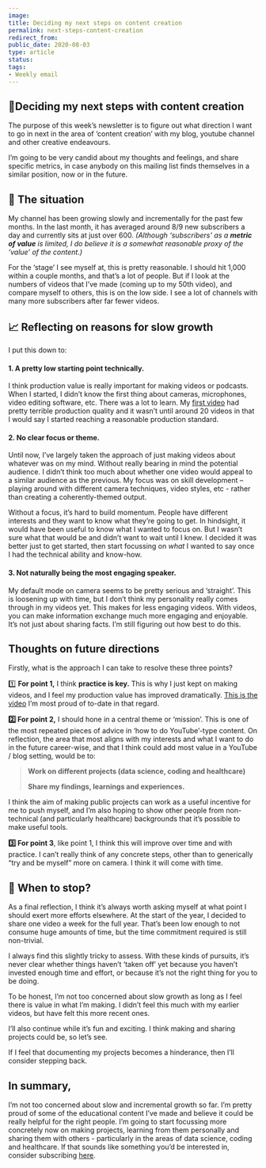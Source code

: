 ```yaml
---
image: 
title: Deciding my next steps on content creation
permalink: next-steps-content-creation
redirect_from: 
public_date: 2020-08-03
type: article
status: 
tags:
- Weekly email
---
```



## 👟Deciding my next steps with content creation

The purpose of this week’s newsletter is to figure out what direction I want to go in next in the area of ‘content creation’ with my blog, youtube channel and other creative endeavours.

I’m going to be very candid about my thoughts and feelings, and share specific metrics, in case anybody on this mailing list finds themselves in a similar position, now or in the future.

## **🌇 The situation**

My channel has been growing slowly and incrementally for the past few months. In the last month, it has averaged around 8/9 new subscribers a day and currently sits at just over 600. _(Although ‘subscribers’ as a **metric of value** is limited, I do believe it is a somewhat reasonable proxy of the ‘value’ of the content.)_

For the ‘stage’ I see myself at, this is pretty reasonable. I should hit 1,000 within a couple months, and that’s a lot of people. But if I look at the numbers of videos that I’ve made (coming up to my 50th video), and compare myself to others, this is on the low side. I see a lot of channels with many more subscribers after far fewer videos.

## **📈 Reflecting on reasons for slow growth**

I put this down to:

#### **1. A pretty low starting point technically**.

I think production value is really important for making videos or podcasts. When I started, I didn’t know the first thing about cameras, microphones, video editing software, etc. There was a lot to learn. My [first video](https://www.youtube.com/watch?v=qR621SdrPJQ&utm_source=chris-lovejoy&utm_medium=email) had pretty terrible production quality and it wasn’t until around 20 videos in that I would say I started reaching a reasonable production standard.

#### **2. No clear focus or theme.**

Until now, I’ve largely taken the approach of just making videos about whatever was on my mind. Without really bearing in mind the potential audience. I didn’t think too much about whether one video would appeal to a similar audience as the previous. My focus was on skill development – playing around with different camera techniques, video styles, etc - rather than creating a coherently-themed output.

Without a focus, it’s hard to build momentum. People have different interests and they want to know what they’re going to get. In hindsight, it would have been useful to know what I wanted to focus on. But I wasn’t sure what that would be and didn’t want to wait until I knew. I decided it was better just to get started, then start focussing on _what_ I wanted to say once I had the technical ability and know-how.

#### **3. Not naturally being the most engaging speaker.**

My default mode on camera seems to be pretty serious and ‘straight’. This is loosening up with time, but I don’t think my personality really comes through in my videos yet. This makes for less engaging videos. With videos, you can make information exchange much more engaging and enjoyable. It’s not just about sharing facts. I’m still figuring out how best to do this.

## **Thoughts on future directions**

Firstly, what is the approach I can take to resolve these three points?

1️⃣ **For point 1,** I think **practice is key.** This is why I just kept on making videos, and I feel my production value has improved dramatically. [This is the video](https://www.youtube.com/watch?v=Y69ma9ad4_k&utm_source=chris-lovejoy&utm_medium=email) I’m most proud of to-date in that regard.

**2️⃣ For point 2,** I should hone in a central theme or ‘mission’. This is one of the most repeated pieces of advice in ‘how to do YouTube’-type content. On reflection, the area that most aligns with my interests and what I want to do in the future career-wise, and that I think could add most value in a YouTube / blog setting, would be to:

> **Work on different projects (data science, coding and healthcare)**
> 
> **Share my findings, learnings and experiences.**

I think the aim of making public projects can work as a useful incentive for me to push myself, and I’m also hoping to show other people from non-technical (and particularly healthcare) backgrounds that it’s possible to make useful tools.

**3️⃣ For point 3**, like point 1, I think this will improve over time and with practice. I can’t really think of any concrete steps, other than to generically “try and be myself” more on camera. I think it will come with time.

## **🛑 When to stop?**

As a final reflection, I think it’s always worth asking myself at what point I should exert more efforts elsewhere. At the start of the year, I decided to share one video a week for the full year. That’s been low enough to not consume huge amounts of time, but the time commitment required is still non-trivial.

I always find this slightly tricky to assess. With these kinds of pursuits, it’s never clear whether things haven’t ‘taken off’ yet because you haven’t invested enough time and effort, or because it’s not the right thing for you to be doing.

To be honest, I’m not too concerned about slow growth as long as I feel there is value in what I’m making. I didn’t feel this much with my earlier videos, but have felt this more recent ones.

I’ll also continue while it’s fun and exciting. I think making and sharing projects could be, so let’s see.

If I feel that documenting my projects becomes a hinderance, then I’ll consider stepping back.

## **In summary,**

I’m not too concerned about slow and incremental growth so far. I’m pretty proud of some of the educational content I’ve made and believe it could be really helpful for the right people. I’m going to start focussing more concretely now on making projects, learning from them personally and sharing them with others - particularly in the areas of data science, coding and healthcare. If that sounds like something you’d be interested in, consider subscribing [here](https://bit.ly/2TGEhk1?utm_source=chris-lovejoy&utm_medium=email).